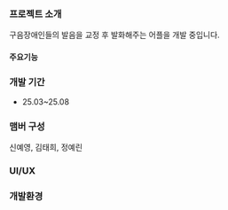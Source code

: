 ### 프로젝트 소개

구음장애인들의 발음을 교정 후 발화해주는 어플을 개발 중입니다.

#### 주요기능


### 개발 기간
* 25.03~25.08

### 맴버 구성
신예영, 김태희, 정예린

### UI/UX

### 개발환경

